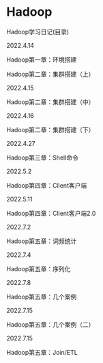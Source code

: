 # Hadoop
Hadoop学习日记(目录)

2022.4.14

Hadoop第一章：环境搭建

Hadoop第二章：集群搭建（上）

2022.4.15

Hadoop第二章：集群搭建（中）

2022.4.16

Hadoop第二章：集群搭建（下）

2022.4.27

Hadoop第三章：Shell命令

2022.5.2

Hadoop第四章：Client客户端

2022.5.11

Hadoop第四章：Client客户端2.0

2022.7.2

Hadoop第五章：词频统计

2022.7.4

Hadoop第五章：序列化

2022.7.8

Hadoop第五章：几个案例

2022.7.15

Hadoop第五章：几个案例（二）

2022.7.15

Hadoop第五章：Join/ETL
